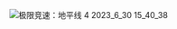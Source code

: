 ![极限竞速：地平线 4 2023_6_30 15_40_38](https://github.com/dirde12078904/dirde12078904/assets/113779902/4aea5891-0eb4-46f7-9510-d8f93d9b6572)
